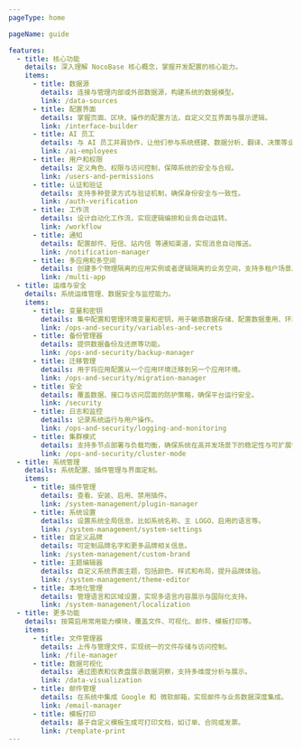 ```yaml
---
pageType: home

pageName: guide

features:
  - title: 核心功能
    details: 深入理解 NocoBase 核心概念，掌握开发配置的核心能力。
    items:
      - title: 数据源
        details: 连接与管理内部或外部数据源，构建系统的数据模型。
        link: /data-sources
      - title: 配置界面
        details: 掌握页面、区块、操作的配置方法，自定义交互界面与展示逻辑。
        link: /interface-builder
      - title: AI 员工
        details: 与 AI 员工并肩协作，让他们参与系统搭建、数据分析、翻译、决策等业务场景。
        link: /ai-employees
      - title: 用户和权限
        details: 定义角色、权限与访问控制，保障系统的安全与合规。
        link: /users-and-permissions
      - title: 认证和验证
        details: 支持多种登录方式与验证机制，确保身份安全与一致性。
        link: /auth-verification
      - title: 工作流
        details: 设计自动化工作流，实现逻辑编排和业务自动运转。
        link: /workflow
      - title: 通知
        details: 配置邮件、短信、站内信 等通知渠道，实现消息自动推送。
        link: /notification-manager
      - title: 多应用和多空间
        details: 创建多个物理隔离的应用实例或者逻辑隔离的业务空间，支持多租户场景。
        link: /multi-app
  - title: 运维与安全
    details: 系统运维管理、数据安全与监控能力。
    items:
      - title: 变量和密钥
        details: 集中配置和管理环境变量和密钥，用于敏感数据存储、配置数据重用、环境配置隔离等。
        link: /ops-and-security/variables-and-secrets
      - title: 备份管理器
        details: 提供数据备份及还原等功能。
        link: /ops-and-security/backup-manager
      - title: 迁移管理
        details: 用于将应用配置从一个应用环境迁移到另一个应用环境。
        link: /ops-and-security/migration-manager
      - title: 安全
        details: 覆盖数据、接口与访问层面的防护策略，确保平台运行安全。
        link: /security
      - title: 日志和监控
        details: 记录系统运行与用户操作。
        link: /ops-and-security/logging-and-monitoring
      - title: 集群模式
        details: 支持多节点部署与负载均衡，确保系统在高并发场景下的稳定性与可扩展性。
        link: /ops-and-security/cluster-mode
  - title: 系统管理
    details: 系统配置、插件管理与界面定制。
    items:
      - title: 插件管理
        details: 查看、安装、启用、禁用插件。
        link: /system-management/plugin-manager
      - title: 系统设置
        details: 设置系统全局信息，比如系统名称、主 LOGO、启用的语言等。
        link: /system-management/system-settings
      - title: 自定义品牌
        details: 可定制品牌名字和更多品牌相关信息。
        link: /system-management/custom-brand
      - title: 主题编辑器
        details: 自定义系统界面主题，包括颜色、样式和布局，提升品牌体验。
        link: /system-management/theme-editor
      - title: 本地化管理
        details: 管理语言和区域设置，实现多语言内容展示与国际化支持。
        link: /system-management/localization
  - title: 更多功能
    details: 按需启用常用能力模块，覆盖文件、可视化、邮件、模板打印等。
    items:
      - title: 文件管理器
        details: 上传与管理文件，实现统一的文件存储与访问控制。
        link: /file-manager
      - title: 数据可视化
        details: 通过图表和仪表盘展示数据洞察，支持多维度分析与展示。
        link: /data-visualization
      - title: 邮件管理
        details: 在系统中集成 Google 和 微软邮箱，实现邮件与业务数据深度集成。
        link: /email-manager
      - title: 模板打印
        details: 基于自定义模板生成可打印文档，如订单、合同或发票。
        link: /template-print
---
```

